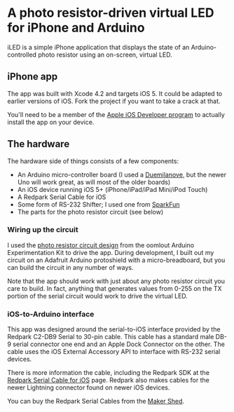 A photo resistor-driven virtual LED for iPhone and Arduino
==========================================================

iLED is a simple iPhone application that displays the state of an Arduino-controlled photo resistor using an on-screen, virtual LED.

iPhone app
----------

The app was built with Xcode 4.2 and targets iOS 5. It could be adapted to earlier versions of iOS. Fork the project if you want to take a crack at that.

You'll need to be a member of the [Apple iOS Developer program](http://developer.apple.com/programs/ios/) to actually install the app on your device.

The hardware
------------

The hardware side of things consists of a few components:

* An Arduino micro-controller board (I used a [Duemilanove](http://arduino.cc/en/Main/ArduinoBoardDuemilanove), but the newer Uno will work great, as will most of the older boards)
* An iOS device running iOS 5+ (iPhone/iPad/iPad Mini/iPod Touch)
* A Redpark Serial Cable for iOS
* Some form of RS-232 Shifter; I used one from [SparkFun](http://www.sparkfun.com/products/449)
* The parts for the photo resistor circuit (see below)

### Wiring up the circuit ###

I used the [photo resistor circuit design](http://oomlout.com/a/products/ardx/circ-09/) from the oomlout Arduino Experimentation Kit to drive the app. During development, I built out my circuit on an Adafruit Arduino protoshield with a micro-breadboard, but you can build the circuit in any number of ways.

Note that the app should work with just about any photo resistor circuit you care to build. In fact, anything that generates values from 0-255 on the TX portion of the serial circuit would work to drive the virtual LED. 

### iOS-to-Arduino interface ###

This app was designed around the serial-to-iOS interface provided by the Redpark C2-DB9 Serial to 30-pin cable. This cable has a standard male DB-9 serial connector one end and an Apple Dock Connector on the other. The cable uses the iOS External Accessory API to interface with RS-232 serial devices.

There is more information the cable, including the Redpark SDK at the [Redpark Serial Cable for iOS](http://redpark.com/c2db9.html) page. Redpark also makes cables for the newer Lightning connector found on newer iOS devices.

You can buy the Redpark Serial Cables from the [Maker Shed](http://redpark.com/c2db9.html).

